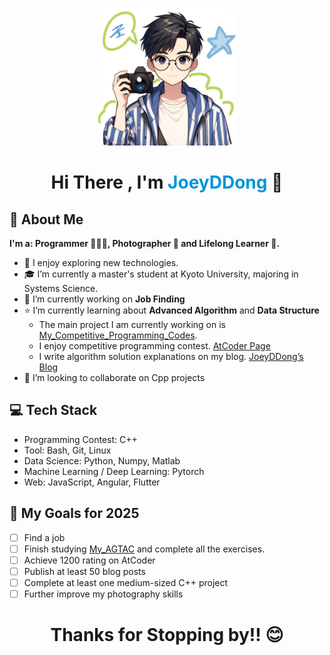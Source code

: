 <p align="center">
  <img 
    src="./assets/IMG_0325.JPG" 
    height="220px" 
    width ="220px" 
    alt=""
    style="border-radius: 15px;" 
  />
</p>
<h1 align="Center" style="border-bottom: none; margin-bottom: 0;">Hi There , I'm <span style="color:#0095d9">JoeyDDong</span> 👋</h1>

## 📁 About Me

**I'm a: Programmer 🧑🏻‍💻, Photographer 📸 and Lifelong Learner 📖.**

- 🤔 I enjoy exploring new technologies.
- 🎓 I’m currently a master's student at Kyoto University, majoring in Systems Science.
- 💼 I’m currently working on **Job Finding**
- ⭐️ I’m currently learning about **Advanced Algorithm** and **Data Structure**
  - The main project I am currently working on is [My_Competitive_Programming_Codes](https://github.com/weiweiweidong/My_Competitive_Programming_Codes).
  - I enjoy competitive programming contest. [AtCoder Page](https://atcoder.jp/users/JoeyDDong)
  - I write algorithm solution explanations on my blog. [JoeyDDong’s Blog](https://joeyddong.top/)
- 👯 I’m looking to collaborate on Cpp projects

## 💻 Tech Stack

- Programming Contest: C++
- Tool: Bash, Git, Linux
- Data Science: Python, Numpy, Matlab
- Machine Learning / Deep Learning: Pytorch
- Web: JavaScript, Angular, Flutter

## 🎯 My Goals for 2025

- [ ] Find a job
- [ ] Finish studying [My_AGTAC](https://github.com/weiweiweidong/My_AGTAC) and complete all the exercises.
- [ ] Achieve 1200 rating on AtCoder
- [ ] Publish at least 50 blog posts
- [ ] Complete at least one medium-sized C++ project
- [ ] Further improve my photography skills

<h1 align="Center" style="border-bottom: none; margin-bottom: 0;">Thanks for Stopping by!! 😊</h1>
